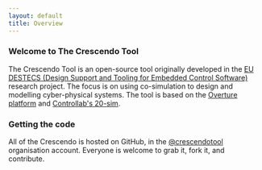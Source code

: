 ```yaml
---
layout: default
title: Overview
---
```


<link rel="stylesheet" href="stylesheets/styles.css">
<link rel="stylesheet" href="stylesheets/pygment_trac.css">
<link rel="stylesheet" href="/stylesheets/releases.css">
<script src="http://code.jquery.com/jquery-1.11.1.min.js"></script>
<script src="/javascripts/moment-with-langs.js"></script>
<script src="/javascripts/github-releases.js"></script>
<script>updateDownloadPage();</script>
<script>updateFrontPage();</script>


<!-- ### Welcome to The Crescendo Tool

The Crescendo Tool is an open-source tool originally developed in the <a href="http://www.destecs.org/">EU DESTECS (Design Support and Tooling for Embedded Control Software)</a> research project.  The focus is on using co-simulation to design and modelling cyber-physical systems.  The tool is based on the <a href="http://www.overturetool.org/">Overture platform</a> and <a href="http://www.controllab.nl/en/products/20-sim.html">Controllab's 20-sim</a>. -->

<!-- The *Overture Tool* is an open-source integrated development environment (IDE) for developing and analysing VDM models. The tool suite is written entirely in Java and built on top of the Eclipse platform. -->

<!-- ![Tool preview]({{ site.url }}/images/tool-preview.png) -->

<!-- ### Recent Events -->
<div>
<h3><a name="welcome-to-the-crescendo-tool" class="anchor" href="#welcome-to-the-crescendo-tool"></a>Welcome to The Crescendo Tool</h3>

<p>The Crescendo Tool is an open-source tool originally developed in the <a href="http://www.destecs.org/">EU DESTECS (Design Support and Tooling for Embedded Control Software)</a> research project.  The focus is on using co-simulation to design and modelling cyber-physical systems.  The tool is based on the <a href="http://www.overturetool.org/">Overture platform</a> and <a href="http://www.controllab.nl/en/products/20-sim.html">Controllab's 20-sim</a>.</p>

<h3><a name="getting-the-code" class="anchor" href="#getting-the-code"></a>Getting the code</h3>

<p>All of the Crescendo is hosted on GitHub, in the <a href="https://github.com/crescendotool" class="user-mention">@crescendotool</a> organisation account.  Everyone is welcome to grab it, fork it, and contribute.</p>

</div>

<!-- ||
|----|
| The current stable version is <strong id="current-release-version">2.0.8</strong> <i id="current-release-data"> (May 2014) </i> which you can [download here]({{ site.url }}/download/).|

<div id="current-release"><div>

#### Extensions:
<table>
        <thead>
            <tr>
                <th></th>
                <th></th>
            </tr>
        </thead>
        <tbody>
            <tr>
               <td><a href="http://crescendotool.org"> <img src="{{ site.url }}/images/crescendo.png" width="128" alt="Cresendo Tool"> </a></td>
			   <td>The <a href="http://crescendotool.org">Cresendo Tool</a> uses the Overture platform and <a href="http://www.controllab.nl/en/products/20-sim.html">Controllab's 20-sim</a> to perform co-simulations that can be used in the analysis and development of cyber-physical systems.</td>
            </tr>
			<tr>
				<td><a href="http://symphonytool.org"> <img src="{{ site.url }}/images/symphony.png" width="128" alt="Symphony Tool"> </a></td>
			   <td>The <a href="http://symphonytool.org">Symphony Tool</a> extends part of the Overture Tool in order to support the CML language, which is aimed at describing and analysing Systems of Systems.</td>		
            </tr>
        </tbody>
</table> -->






